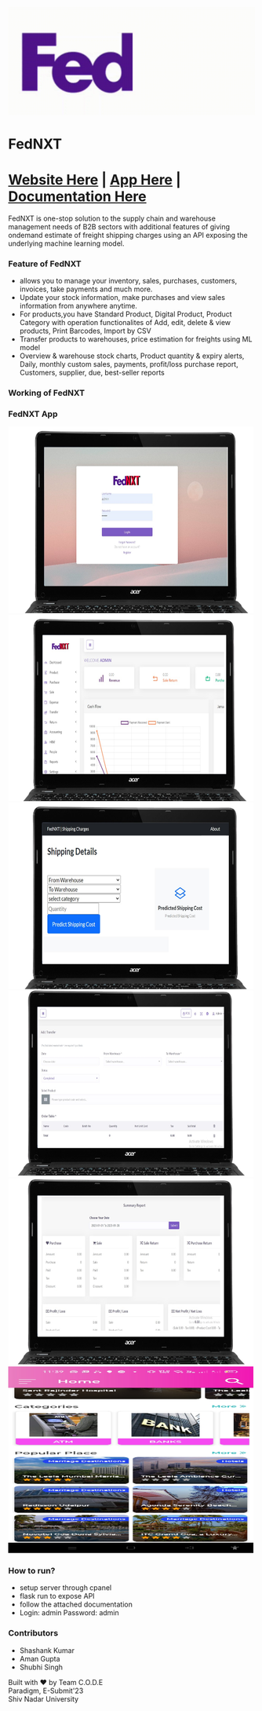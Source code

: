 ![](./Image-Assets/image1.gif)
# FedNXT
# [Website Here](https://globalbloodbanking.ml/ware/login) | [App Here](https://drive.google.com/file/d/11wZ_09a3Q_Dx0UdZoB4NDb7GwuoueZkc/view?usp=share_link) | [Documentation Here](https://drive.google.com/file/d/11wZ_09a3Q_Dx0UdZoB4NDb7GwuoueZkc/view?usp=share_link)
FedNXT is one-stop solution to the supply chain and warehouse management needs of B2B sectors with additional features of giving ondemand estimate of freight shipping charges using an API exposing the underlying machine learning model.


### Feature of FedNXT
- allows you to manage your inventory, sales, purchases, customers, invoices, take payments and much more.
- Update your stock information, make purchases and view sales information from anywhere anytime. 
- For products,you have Standard Product, Digital Product, Product Category with operation functionalites of Add, edit, delete & view products, Print Barcodes, Import by CSV
- Transfer products to warehouses, price estimation for freights using ML model
- Overview & warehouse stock charts, Product quantity & expiry alerts, Daily, monthly custom sales, payments, profit/loss purchase report, Customers, supplier, due, best-seller reports

### Working of FedNXT

### FedNXT App 
<pre>
<img src="./images/img1.jpg" alt="1" width="500" height="380" /> 
<img src="./images/img2.jpg" alt="1" width="500" height="380" /> 
<img src="./images/img3.jpg" alt="1" width="500" height="380" /> 
<img src="./images/img4.jpg" alt="1" width="500" height="380" /> 
<img src="./images/img5.jpg" alt="1" width="500" height="380" /> 
<img src="./images/img6.jpg" alt="1" width="500" height="380" /> 
</pre>

### How to run?
- setup server through cpanel
- flask run to expose API
- follow the attached documentation
- Login: admin Password: admin


### Contributors
- Shashank Kumar
- Aman Gupta
- Shubhi Singh

Built with ❤️ by Team C.O.D.E<br>
Paradigm, E-Submit'23<br>
Shiv Nadar University
